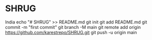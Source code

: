 # SHRUG
India
echo "# SHRUG" >> README.md
git init
git add README.md
git commit -m "first commit"
git branch -M main
git remote add origin https://github.com/karestrepo/SHRUG.git
git push -u origin main
